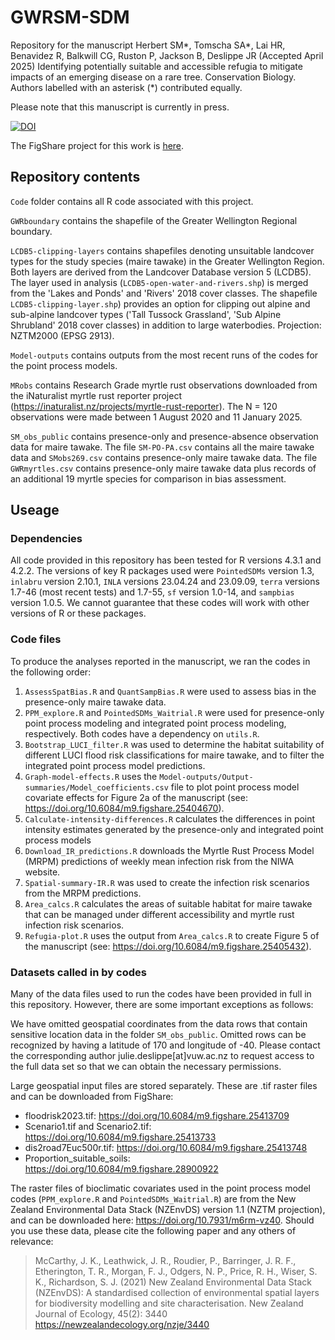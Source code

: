 # GWRSM-SDM

Repository for the manuscript Herbert SM*, Tomscha SA*, Lai HR, Benavidez R, Balkwill CG, Ruston P, Jackson B, Deslippe JR (Accepted April 2025) Identifying potentially suitable and accessible refugia to mitigate impacts of an emerging disease on a rare tree. Conservation Biology.
Authors labelled with an asterisk (*) contributed equally. 

Please note that this manuscript is currently in press. 

[![DOI](https://zenodo.org/badge/772350956.svg)](https://zenodo.org/doi/10.5281/zenodo.10836317)

The FigShare project for this work is [here](https://figshare.com/projects/Identifying_potentially_suitable_and_accessible_refugia_to_mitigate_impacts_of_an_emerging_disease_on_a_rare_tree/198604). 

## Repository contents

`Code` folder contains all R code associated with this project.

`GWRboundary` contains the shapefile of the Greater Wellington Regional boundary. 

`LCDB5-clipping-layers` contains shapefiles denoting unsuitable landcover types for the study species (maire tawake) in the Greater Wellington Region. Both layers are derived from the Landcover Database version 5 (LCDB5). The layer used in analysis (`LCDB5-open-water-and-rivers.shp`) is merged from the 'Lakes and Ponds' and 'Rivers' 2018 cover classes. The shapefile `LCDB5-clipping-layer.shp`) provides an option for clipping out alpine and sub-alpine landcover types ('Tall Tussock Grassland', 'Sub Alpine Shrubland' 2018 cover classes) in addition to large waterbodies. Projection: NZTM2000 (EPSG 2913). 

`Model-outputs` contains outputs from the most recent runs of the codes for the point process models. 

`MRobs` contains Research Grade myrtle rust observations downloaded from the iNaturalist myrtle rust reporter project (https://inaturalist.nz/projects/myrtle-rust-reporter). The N = 120 observations were made between 1 August 2020 and 11 January 2025.

`SM_obs_public` contains presence-only and presence-absence observation data for maire tawake. The file `SM-PO-PA.csv` contains all the maire tawake data and `SMobs269.csv` contains presence-only maire tawake data. The file `GWRmyrtles.csv` contains presence-only maire tawake data plus records of an additional 19 myrtle species for comparison in bias assessment. 

## Useage

### Dependencies

All code provided in this repository has been tested for R versions 4.3.1 and 4.2.2. The versions of key R packages used were `PointedSDMs` version 1.3, `inlabru` version 2.10.1, `INLA` versions 23.04.24 and 23.09.09, `terra` versions 1.7-46 (most recent tests) and 1.7-55, `sf` version 1.0-14, and `sampbias` version 1.0.5. We cannot guarantee that these codes will work with other versions of R or these packages.  

### Code files

To produce the analyses reported in the manuscript, we ran the codes in the following order:

1. `AssessSpatBias.R` and `QuantSampBias.R` were used to assess bias in the presence-only maire tawake data.
2. `PPM_explore.R` and `PointedSDMs_Waitrial.R` were used for presence-only point process modeling and integrated point process modeling, respectively. Both codes have a dependency on `utils.R`.
3. `Bootstrap_LUCI_filter.R` was used to determine the habitat suitability of different LUCI flood risk classifications for maire tawake, and to filter the integrated point process model predictions.
4. `Graph-model-effects.R` uses the `Model-outputs/Output-summaries/Model_coefficients.csv` file to plot point process model covariate effects for Figure 2a of the manuscript (see: https://doi.org/10.6084/m9.figshare.25404670). 
5. `Calculate-intensity-differences.R` calculates the differences in point intensity estimates generated by the presence-only and integrated point process models
5. `Download_IR_predictions.R` downloads the Myrtle Rust Process Model (MRPM) predictions of weekly mean infection risk from the NIWA website. 
6. `Spatial-summary-IR.R` was used to create the infection risk scenarios from the MRPM predictions.
7. `Area_calcs.R` calculates the areas of suitable habitat for maire tawake that can be managed under different accessibility and myrtle rust infection risk scenarios.
8. `Refugia-plot.R` uses the output from `Area_calcs.R` to create Figure 5 of the manuscript (see: https://doi.org/10.6084/m9.figshare.25405432). 

### Datasets called in by codes

Many of the data files used to run the codes have been provided in full in this repository. However, there are some important exceptions as follows:

We have omitted geospatial coordinates from the data rows that contain sensitive location data in the folder `SM_obs_public`. Omitted rows can be recognized by having a latitude of 170 and longitude of -40. Please contact the corresponding author julie.deslippe[at]vuw.ac.nz to request access to the full data set so that we can obtain the necessary permissions. 

Large geospatial input files are stored separately. These are .tif raster files and can be downloaded from FigShare:

- floodrisk2023.tif: https://doi.org/10.6084/m9.figshare.25413709
- Scenario1.tif and Scenario2.tif: https://doi.org/10.6084/m9.figshare.25413733
- dis2road7Euc500r.tif: https://doi.org/10.6084/m9.figshare.25413748
- Proportion_suitable_soils: https://doi.org/10.6084/m9.figshare.28900922

The raster files of bioclimatic covariates used in the point process model codes (`PPM_explore.R` and `PointedSDMs_Waitrial.R`) are from the New Zealand Environmental Data Stack (NZEnvDS) version 1.1 (NZTM projection), and can be downloaded here: https://doi.org/10.7931/m6rm-vz40. Should you use these data, please cite the following paper and any others of relevance:

> McCarthy, J. K., Leathwick, J. R., Roudier, P., Barringer, J. R. F., Etherington, T. R., Morgan, F. J., Odgers, N. P., Price, R. H., Wiser, S. K., Richardson, S. J. (2021) New Zealand Environmental Data Stack (NZEnvDS): A standardised collection of environmental spatial layers for biodiversity modelling and site characterisation. New Zealand Journal of Ecology, 45(2): 3440 https://newzealandecology.org/nzje/3440


